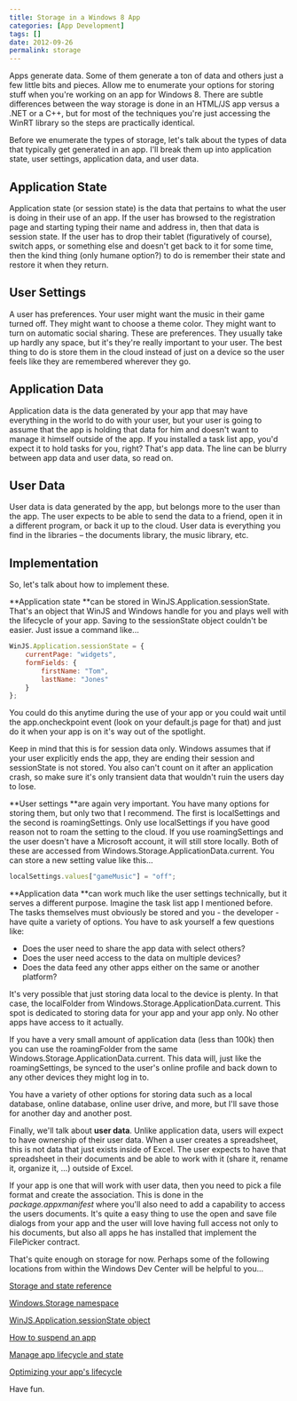 ```yaml
---
title: Storage in a Windows 8 App
categories: [App Development]
tags: []
date: 2012-09-26
permalink: storage
---
```


Apps generate data. Some of them generate a ton of data and others just a few little bits and pieces. Allow me to enumerate your options for storing stuff when you&#39;re working on an app for Windows 8\. There are subtle differences between the way storage is done in an HTML/JS app versus a .NET or a C++, but for most of the techniques you&#39;re just accessing the WinRT library so the steps are practically identical.

Before we enumerate the types of storage, let&#39;s talk about the types of data that typically get generated in an app. I&#39;ll break them up into application state, user settings, application data, and user data.

## Application State

Application state (or session state) is the data that pertains to what the user is doing in their use of an app. If the user has browsed to the registration page and starting typing their name and address in, then that data is session state. If the user has to drop their tablet (figuratively of course), switch apps, or something else and doesn&#39;t get back to it for some time, then the kind thing (only humane option?) to do is remember their state and restore it when they return.

## User Settings

A user has preferences. Your user might want the music in their game turned off. They might want to choose a theme color. They might want to turn on automatic social sharing. These are preferences. They usually take up hardly any space, but it&#39;s they&#39;re really important to your user. The best thing to do is store them in the cloud instead of just on a device so the user feels like they are remembered wherever they go.

## Application Data

Application data is the data generated by your app that may have everything in the world to do with your user, but your user is going to assume that the app is holding that data for him and doesn&#39;t want to manage it himself outside of the app. If you installed a task list app, you&#39;d expect it to hold tasks for you, right? That&#39;s app data. The line can be blurry between app data and user data, so read on.

## User Data

User data is data generated by the app, but belongs more to the user than the app. The user expects to be able to send the data to a friend, open it in a different program, or back it up to the cloud. User data is everything you find in the libraries &ndash; the documents library, the music library, etc.

## Implementation

So, let&#39;s talk about how to implement these.

**Application state **can be stored in WinJS.Application.sessionState. That&#39;s an object that WinJS and Windows handle for you and plays well with the lifecycle of your app. Saving to the sessionState object couldn&#39;t be easier. Just issue a command like...

``` js
WinJS.Application.sessionState = {
    currentPage: "widgets",
    formFields: {
        firstName: "Tom",
        lastName: "Jones"
    }
};
```

You could do this anytime during the use of your app or you could wait until the app.oncheckpoint event (look on your default.js page for that) and just do it when your app is on it&#39;s way out of the spotlight.

Keep in mind that this is for session data only. Windows assumes that if your user explicitly ends the app, they are ending their session and sessionState is not stored. You also can&#39;t count on it after an application crash, so make sure it&#39;s only transient data that wouldn&#39;t ruin the users day to lose.

**User settings **are again very important. You have many options for storing them, but only two that I recommend. The first is localSettings and the second is roamingSettings. Only use localSettings if you have good reason not to roam the setting to the cloud. If you use roamingSettings and the user doesn&#39;t have a Microsoft account, it will still store locally. Both of these are accessed from Windows.Storage.ApplicationData.current. You can store a new setting value like this...

``` js
localSettings.values["gameMusic"] = "off";
```

**Application data **can work much like the user settings technically, but it serves a different purpose. Imagine the task list app I mentioned before. The tasks themselves must obviously be stored and you - the developer - have quite a variety of options. You have to ask yourself a few questions like:

*   Does the user need to share the app data with select others?
*   Does the user need access to the data on multiple devices?
*   Does the data feed any other apps either on the same or another platform?

It&#39;s very possible that just storing data local to the device is plenty. In that case, the localFolder from Windows.Storage.ApplicationData.current. This spot is dedicated to storing data for your app and your app only. No other apps have access to it actually.

If you have a very small amount of application data (less than 100k) then you can use the roamingFolder from the same Windows.Storage.ApplicationData.current. This data will, just like the roamingSettings, be synced to the user&#39;s online profile and back down to any other devices they might log in to.

You have a variety of other options for storing data such as a local database, online database, online user drive, and more, but I&#39;ll save those for another day and another post.

Finally, we&#39;ll talk about **user data**. Unlike application data, users will expect to have ownership of their user data. When a user creates a spreadsheet, this is not data that just exists inside of Excel. The user expects to have that spreadsheet in their documents and be able to work with it (share it, rename it, organize it, ...) outside of Excel.

If your app is one that will work with user data, then you need to pick a file format and create the association. This is done in the _package.appxmanifest_ where you&#39;ll also need to add a capability to access the users documents. It&#39;s quite a easy thing to use the open and save file dialogs from your app and the user will love having full access not only to his documents, but also all apps he has installed that implement the FilePicker contract.

That&#39;s quite enough on storage for now. Perhaps some of the following locations from within the Windows Dev Center will be helpful to you...

[Storage and state reference](http://msdn.microsoft.com/en-us/library/windows/apps/br212883.aspx)

[Windows.Storage namespace](http://msdn.microsoft.com/en-us/library/windows/apps/windows.storage.aspx)

[WinJS.Application.sessionState object](http://msdn.microsoft.com/en-us/library/windows/apps/hh440965.aspx)

[How to suspend an app](http://msdn.microsoft.com/en-us/library/windows/apps/hh465138.aspx)

[Manage app lifecycle and state](http://msdn.microsoft.com/en-us/library/windows/apps/Hh986966.aspx)

[Optimizing your app&#39;s lifecycle](http://msdn.microsoft.com/en-us/library/windows/apps/Hh781221.aspx)

Have fun.